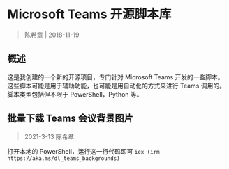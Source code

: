 # Microsoft Teams 开源脚本库

> 陈希章 | 2018-11-19

## 概述

这是我创建的一个新的开源项目，专门针对 Microsoft Teams 开发的一些脚本。这些脚本可能是用于辅助功能，也可能是用自动化的方式来进行 Teams 调用的。脚本类型包括但不限于 PowerShell，Python 等。

## 批量下载 Teams 会议背景图片

> 2021-3-13 陈希章

打开本地的 PowerShell，运行这一行代码即可 `iex (irm https://aka.ms/dl_teams_backgrounds)`
